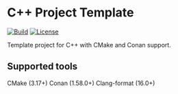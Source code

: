 # C++ Project Template

[![Build](https://github.com/markvilar/cpp_project_template/actions/workflows/build-linux.yml/badge.svg)](https://github.com/markvilar/cpp_project_template/actions/workflows/build-linux.yml)
[![License](https://img.shields.io/badge/License-BSD_3--Clause-blue.svg)](https://opensource.org/licenses/BSD-3-Clause)

Template project for C++ with CMake and Conan support.

## Supported tools

CMake (3.17+)
Conan (1.58.0+)
Clang-format (16.0+)
